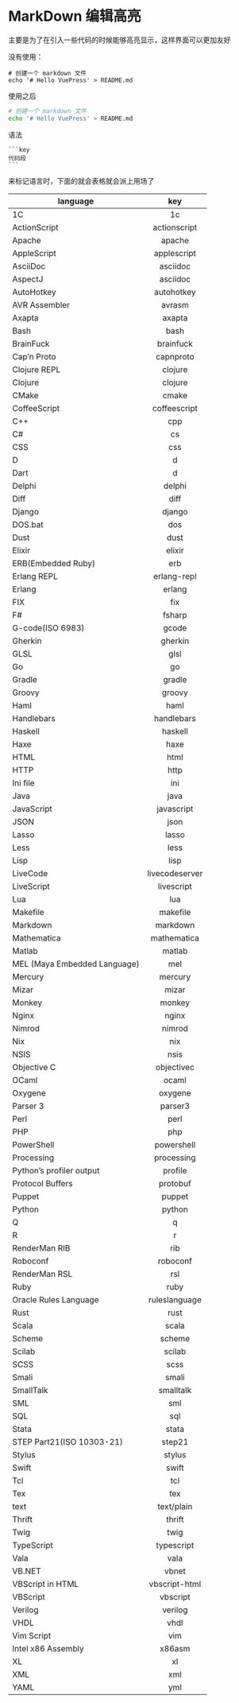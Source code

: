 # MarkDown 编辑高亮

主要是为了在引入一些代码的时候能够高亮显示，这样界面可以更加友好

没有使用：

```
# 创建一个 markdown 文件
echo '# Hello VuePress' > README.md

```

使用之后

```bash
# 创建一个 markdown 文件
echo '# Hello VuePress' > README.md
```

语法

````
```key
代码段
```
````

来标记语言时，下面的就会表格就会派上用场了

| language                     |      key       |
| ---------------------------- | :------------: |
| 1C                           |       1c       |
| ActionScript                 |  actionscript  |
| Apache                       |     apache     |
| AppleScript                  |  applescript   |
| AsciiDoc                     |    asciidoc    |
| AspectJ                      |    asciidoc    |
| AutoHotkey                   |   autohotkey   |
| AVR Assembler                |     avrasm     |
| Axapta                       |     axapta     |
| Bash                         |      bash      |
| BrainFuck                    |   brainfuck    |
| Cap’n Proto                  |   capnproto    |
| Clojure REPL                 |    clojure     |
| Clojure                      |    clojure     |
| CMake                        |     cmake      |
| CoffeeScript                 |  coffeescript  |
| C++                          |      cpp       |
| C#                           |       cs       |
| CSS                          |      css       |
| D                            |       d        |
| Dart                         |       d        |
| Delphi                       |     delphi     |
| Diff                         |      diff      |
| Django                       |     django     |
| DOS.bat                      |      dos       |
| Dust                         |      dust      |
| Elixir                       |     elixir     |
| ERB(Embedded Ruby)           |      erb       |
| Erlang REPL                  |  erlang-repl   |
| Erlang                       |     erlang     |
| FIX                          |      fix       |
| F#                           |     fsharp     |
| G-code(ISO 6983)             |     gcode      |
| Gherkin                      |    gherkin     |
| GLSL                         |      glsl      |
| Go                           |       go       |
| Gradle                       |     gradle     |
| Groovy                       |     groovy     |
| Haml                         |      haml      |
| Handlebars                   |   handlebars   |
| Haskell                      |    haskell     |
| Haxe                         |      haxe      |
| HTML                         |      html      |
| HTTP                         |      http      |
| Ini file                     |      ini       |
| Java                         |      java      |
| JavaScript                   |   javascript   |
| JSON                         |      json      |
| Lasso                        |     lasso      |
| Less                         |      less      |
| Lisp                         |      lisp      |
| LiveCode                     | livecodeserver |
| LiveScript                   |   livescript   |
| Lua                          |      lua       |
| Makefile                     |    makefile    |
| Markdown                     |    markdown    |
| Mathematica                  |  mathematica   |
| Matlab                       |     matlab     |
| MEL (Maya Embedded Language) |      mel       |
| Mercury                      |    mercury     |
| Mizar                        |     mizar      |
| Monkey                       |     monkey     |
| Nginx                        |     nginx      |
| Nimrod                       |     nimrod     |
| Nix                          |      nix       |
| NSIS                         |      nsis      |
| Objective C                  |   objectivec   |
| OCaml                        |     ocaml      |
| Oxygene                      |    oxygene     |
| Parser 3                     |    parser3     |
| Perl                         |      perl      |
| PHP                          |      php       |
| PowerShell                   |   powershell   |
| Processing                   |   processing   |
| Python’s profiler output     |    profile     |
| Protocol Buffers             |    protobuf    |
| Puppet                       |     puppet     |
| Python                       |     python     |
| Q                            |       q        |
| R                            |       r        |
| RenderMan RIB                |      rib       |
| Roboconf                     |    roboconf    |
| RenderMan RSL                |      rsl       |
| Ruby                         |      ruby      |
| Oracle Rules Language        | ruleslanguage  |
| Rust                         |      rust      |
| Scala                        |     scala      |
| Scheme                       |     scheme     |
| Scilab                       |     scilab     |
| SCSS                         |      scss      |
| Smali                        |     smali      |
| SmallTalk                    |   smalltalk    |
| SML                          |      sml       |
| SQL                          |      sql       |
| Stata                        |     stata      |
| STEP Part21(ISO 10303-21)    |     step21     |
| Stylus                       |     stylus     |
| Swift                        |     swift      |
| Tcl                          |      tcl       |
| Tex                          |      tex       |
| text                         |   text/plain   |
| Thrift                       |     thrift     |
| Twig                         |      twig      |
| TypeScript                   |   typescript   |
| Vala                         |      vala      |
| VB.NET                       |     vbnet      |
| VBScript in HTML             | vbscript-html  |
| VBScript                     |    vbscript    |
| Verilog                      |    verilog     |
| VHDL                         |      vhdl      |
| Vim Script                   |      vim       |
| Intel x86 Assembly           |     x86asm     |
| XL                           |       xl       |
| XML                          |      xml       |
| YAML                         |      yml       |
